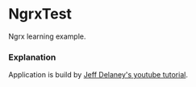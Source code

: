 # NgrxTest

Ngrx learning example.

### Explanation
Application is build by [Jeff Delaney's youtube tutorial](https://www.youtube.com/watch?v=f97ICOaekNU). 